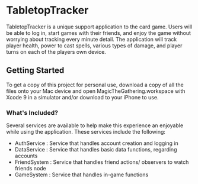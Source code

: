 # TabletopTracker

TabletopTracker is a unique support application to the card game. Users will be able to log in, start games with their friends, and enjoy the game without worrying about tracking every minute detail. The application will track player health, power to cast spells, various types of damage, and player turns on each of the players own device.

## Getting Started

To get a copy of this project for personal use, download a copy of all the files onto your Mac device and open MagicTheGathering.workspace with Xcode 9 in a simulator and/or download to your iPhone to use.

### What's Included?

Several services are available to help make this experience an enjoyable while using the application. These services include the following:

* AuthService : Service that handles account creation and logging in
* DataService : Service that handles basic data functions, regarding accounts
* FriendSystem : Service that handles friend actions/ observers to watch friends node
* GameSystem : Service that handles in-game functions
